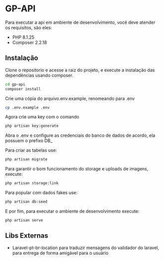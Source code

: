 # GP-API

Para executar a api em ambiente de desenvolvimento, você deve atender os requisitos, são eles:

- PHP 8.1.25
- Composer 2.2.18
## Instalação

Clone o repositorio e acesse a raiz do projeto, e execute a instalação das dependências usando composer.

```bash
cd gp-api
composer install
```

Crie uma cópia do arquivo.env.example, renomeando para .env
```bash
cp .env.example .env
```
Agora crie uma key com o comando
```bash
php artisan key:generate
```
Abra o .env e configure as credenciais do banco de dados de acordo, ela possuem o prefixo DB_

Para criar as tabelas use:
```bash
php artisan migrate
```
Para garantir o bom funcionamento do storage e uploads de imagens, execute:
```bash
php artisan storage:link
```
Para popular com dados fakes use:
```bash
php artisan db:seed
```
E por fim, para executar o ambiente de desenvolvimento execute:
```bash
php artisan serve
```
## Libs Externas
- Laravel-pt-br-location para traduzir mensagens do validador do laravel, para entrega de forma amigável para o usuário

